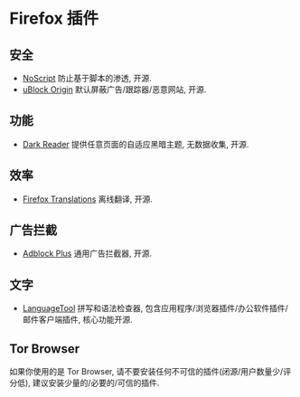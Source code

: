 # Firefox 插件

## 安全

- [NoScript] 防止基于脚本的渗透, 开源.
- [uBlock Origin] 默认屏蔽广告/跟踪器/恶意网站, 开源.

## 功能

- [Dark Reader] 提供任意页面的自适应黑暗主题, 无数据收集, 开源.

## 效率

- [Firefox Translations] 离线翻译, 开源.

## 广告拦截

- [Adblock Plus] 通用广告拦截器, 开源.

## 文字

- [LanguageTool] 拼写和语法检查器, 包含应用程序/浏览器插件/办公软件插件/邮件客户端插件, 核心功能开源.

## Tor Browser

如果你使用的是 Tor Browser, 请不要安装任何不可信的插件(闭源/用户数量少/评分低), 建议安装少量的/必要的/可信的插件.  

[NoScript]:             https://addons.mozilla.org/en-US/firefox/addon/noscript/
[uBlock Origin]:        https://addons.mozilla.org/addon/ublock-origin/

[Dark Reader]:          https://addons.mozilla.org/en-US/firefox/addon/darkreader/

[Firefox Translations]: https://addons.mozilla.org/en-US/firefox/addon/firefox-translations/?utm_source=addons.mozilla.org&utm_medium=referral&utm_content=search

[Adblock Plus]:         https://addons.mozilla.org/en-US/firefox/addon/adblock-plus/

[LanguageTool]:         https://addons.mozilla.org/en-US/firefox/addon/languagetool/
